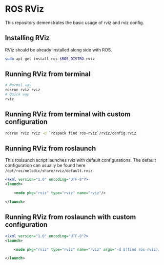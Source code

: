 # ROS RViz

This repository demenstrates the basic usage of rviz and rviz config.

## Installing RViz

RViz should be already installed along side with ROS.

```bash
sudo apt-get install ros-$ROS_DISTRO-rviz
```

## Running RViz from terminal

```bash
# Normal way
rosrun rviz rviz
# Quick way
rviz
```

## Running RViz from terminal with custom configuration

```bash
rosrun rviz rviz -d `rospack find ros-rviz`/rviz/config.rviz
```

## Running RViz from roslaunch

This roslaunch script launches rviz with default configurations. The default configuration can usually be found here `/opt/ros/melodic/share/rviz/default.rviz`.

```xml
<?xml version="1.0" encoding="UTF-8"?>
<launch>

    <node pkg="rviz" type="rviz" name="rviz"/>

</launch>
```

## Running RViz from roslaunch with custom configuration

```xml
<?xml version="1.0" encoding="UTF-8"?>
<launch>

    <node pkg="rviz" type="rviz" name="rviz" args="-d $(find ros-rviz)/rviz/config.rviz"/>

</launch>
```